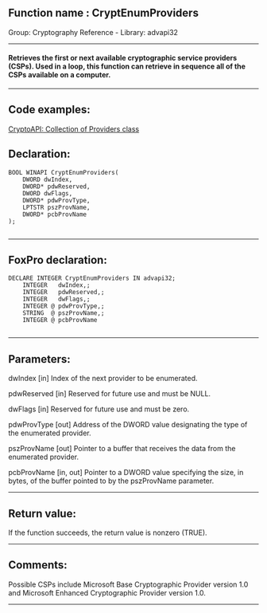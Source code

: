 
## Function name : CryptEnumProviders
Group: Cryptography Reference - Library: advapi32    
***  


#### Retrieves the first or next available cryptographic service providers (CSPs). Used in a loop, this function can retrieve in sequence all of the CSPs available on a computer.
***  


## Code examples:
[CryptoAPI: Collection of Providers class](../../samples/sample_463.md)  

## Declaration:
```foxpro  
BOOL WINAPI CryptEnumProviders(
	DWORD dwIndex,
	DWORD* pdwReserved,
	DWORD dwFlags,
	DWORD* pdwProvType,
	LPTSTR pszProvName,
	DWORD* pcbProvName
);
  
```  
***  


## FoxPro declaration:
```foxpro  
DECLARE INTEGER CryptEnumProviders IN advapi32;
	INTEGER   dwIndex,;
	INTEGER   pdwReserved,;
	INTEGER   dwFlags,;
	INTEGER @ pdwProvType,;
	STRING  @ pszProvName,;
	INTEGER @ pcbProvName
  
```  
***  


## Parameters:
dwIndex 
[in] Index of the next provider to be enumerated. 

pdwReserved 
[in] Reserved for future use and must be NULL. 

dwFlags 
[in] Reserved for future use and must be zero. 

pdwProvType 
[out] Address of the DWORD value designating the type of the enumerated provider. 

pszProvName 
[out] Pointer to a buffer that receives the data from the enumerated provider.

pcbProvName 
[in, out] Pointer to a DWORD value specifying the size, in bytes, of the buffer pointed to by the pszProvName parameter.  
***  


## Return value:
If the function succeeds, the return value is nonzero (TRUE).  
***  


## Comments:
Possible CSPs include Microsoft Base Cryptographic Provider version 1.0 and Microsoft Enhanced Cryptographic Provider version 1.0.  
  
***  

